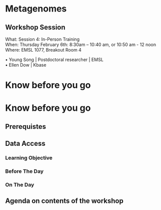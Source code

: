 # Metagenomes

## Workshop Session
What: Session 4: In-Person Training   <br>
When: Thursday February 6th: 8:30am – 10:40 am, or  10:50 am - 12 noon <br>
Where:  EMSL 1077, Breakout Room 4

•	Young Song | Postdoctoral researcher | EMSL <br>
•	Ellen Dow | Kbase   <br>


# Know before you go


# Know before you go

## Prerequistes

## Data Access

### Learning Objective

### Before The Day

### On The Day

## Agenda on contents of the workshop

